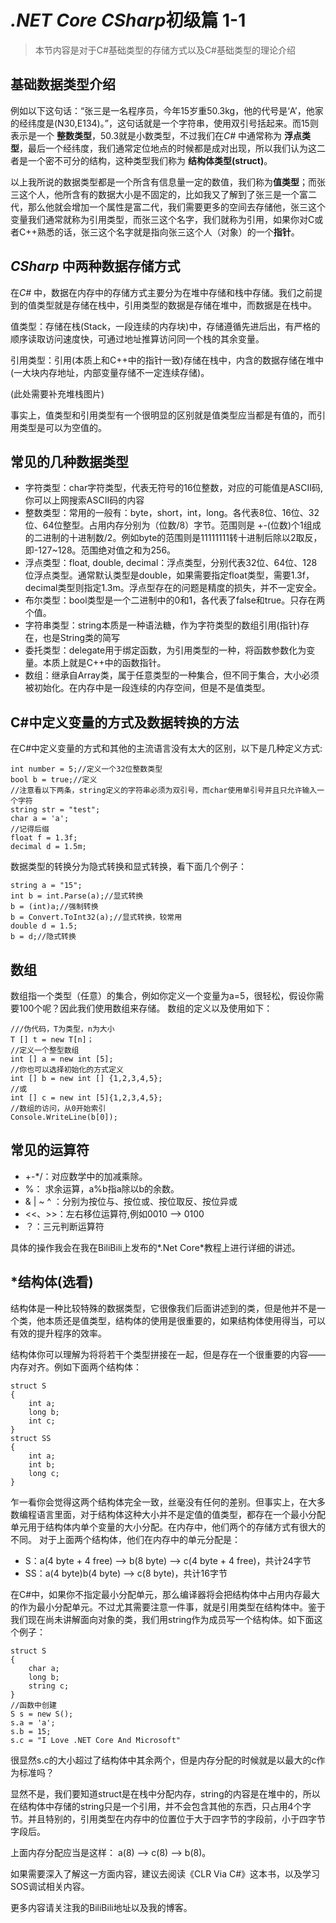 # *.NET Core CSharp*初级篇 1-1

> 本节内容是对于C#基础类型的存储方式以及C#基础类型的理论介绍
## 基础数据类型介绍
例如以下这句话：“张三是一名程序员，今年15岁重50.3kg，他的代号是‘A’，他家的经纬度是(N30,E134)。”，这句话就是一个字符串，使用双引号括起来。而15则表示是一个 **整数类型**，50.3就是小数类型，不过我们在*C#* 中通常称为 **浮点类型**，最后一个经纬度，我们通常定位地点的时候都是成对出现，所以我们认为这二者是一个密不可分的结构，这种类型我们称为 **结构体类型(struct)**。

以上我所说的数据类型都是一个所含有信息量一定的数值，我们称为**值类型**；而张三这个人，他所含有的数据大小是不固定的，比如我又了解到了张三是一个富二代，那么他就会增加一个属性是富二代，我们需要更多的空间去存储他，张三这个变量我们通常就称为引用类型，而张三这个名字，我们就称为引用，如果你对C或者C++熟悉的话，张三这个名字就是指向张三这个人（对象）的一个**指针**。
## ***CSharp*** 中两种数据存储方式
在*C#* 中，数据在内存中的存储方式主要分为在堆中存储和栈中存储。我们之前提到的值类型就是存储在栈中，引用类型的数据是存储在堆中，而数据是在栈中。

值类型：存储在栈(Stack，一段连续的内存块)中，存储遵循先进后出，有严格的顺序读取访问速度快，可通过地址推算访问同一个栈的其余变量。

引用类型：引用(本质上和C++中的指针一致)存储在栈中，内含的数据存储在堆中(一大块内存地址，内部变量存储不一定连续存储)。

(此处需要补充堆栈图片)

事实上，值类型和引用类型有一个很明显的区别就是值类型应当都是有值的，而引用类型是可以为空值的。
## 常见的几种数据类型
- 字符类型：char字符类型，代表无符号的16位整数，对应的可能值是ASCⅡ码,你可以上网搜索ASCⅡ码的内容
- 整数类型：常用的一般有：byte，short，int，long。各代表8位、16位、32位、64位整型。占用内存分别为（位数/8）字节。范围则是 +-(位数)个1组成的二进制的十进制数/2。例如byte的范围则是11111111转十进制后除以2取反，即-127~128。范围绝对值之和为256。
- 浮点类型：float, double, decimal：浮点类型，分别代表32位、64位、128位浮点类型。通常默认类型是double，如果需要指定float类型，需要1.3f，decimal类型则指定1.3m。浮点型存在的问题是精度的损失，并不一定安全。
- 布尔类型：bool类型是一个二进制中的0和1，各代表了false和true。只存在两个值。
- 字符串类型：string本质是一种语法糖，作为字符类型的数组引用(指针)存在，也是String类的简写
- 委托类型：delegate用于绑定函数，为引用类型的一种，将函数参数化为变量。本质上就是C++中的函数指针。
- 数组：继承自Array类，属于任意类型的一种集合，但不同于集合，大小必须被初始化。在内存中是一段连续的内存空间，但是不是值类型。
## C#中定义变量的方式及数据转换的方法
在C#中定义变量的方式和其他的主流语言没有太大的区别，以下是几种定义方式:
``` CSharp
int number = 5;//定义一个32位整数类型
bool b = true;//定义
//注意看以下两条，string定义的字符串必须为双引号，而char使用单引号并且只允许输入一个字符
string str = "test";
char a = 'a';
//记得后缀
float f = 1.3f;
decimal d = 1.5m;
```
数据类型的转换分为隐式转换和显式转换，看下面几个例子：
``` CSharp
string a = "15";
int b = int.Parse(a);//显式转换
b = (int)a;//强制转换
b = Convert.ToInt32(a);//显式转换，较常用
double d = 1.5;
b = d;//隐式转换
```
## 数组
数组指一个类型（任意）的集合，例如你定义一个变量为a=5，很轻松，假设你需要100个呢？因此我们使用数组来存储。
数组的定义以及使用如下：
``` CSharp
///伪代码，T为类型，n为大小
T [] t = new T[n]；
//定义一个整型数组
int [] a = new int [5];
//你也可以选择初始化的方式定义
int [] b = new int [] {1,2,3,4,5};
//或
int [] c = new int [5]{1,2,3,4,5};
//数组的访问，从0开始索引
Console.WriteLine(b[0]);
```
## 常见的运算符
- +-*/：对应数学中的加减乘除。
- %： 求余运算，a%b指a除以b的余数。
- & | ~ ^ ：分别为按位与、按位或、按位取反、按位异或
- <<、>>：左右移位运算符,例如0010  -->  0100
- ？：三元判断运算符

具体的操作我会在我在BiliBili上发布的*.Net Core*教程上进行详细的讲述。
## *结构体(选看)
结构体是一种比较特殊的数据类型，它很像我们后面讲述到的类，但是他并不是一个类，他本质还是值类型，结构体的使用是很重要的，如果结构体使用得当，可以有效的提升程序的效率。

结构体你可以理解为将将若干个类型拼接在一起，但是存在一个很重要的内容——内存对齐。例如下面两个结构体：
```CSharp
struct S
{
    int a;
    long b;
    int c;
}
struct SS
{
    int a;
    int b;
    long c;
}
```
乍一看你会觉得这两个结构体完全一致，丝毫没有任何的差别。但事实上，在大多数编程语言里面，对于结构体这种大小并不是定值的值类型，都存在一个最小分配单元用于结构体内单个变量的大小分配。在内存中，他们两个的存储方式有很大的不同。
对于上面两个结构体，他们在内存中的单元分配是：
- S：a(4 byte + 4 free) --> b(8 byte) --> c(4 byte + 4 free)，共计24字节
- SS：a(4 byte)b(4 byte) --> c(8 byte)，共计16字节

在C#中，如果你不指定最小分配单元，那么编译器将会把结构体中占用内存最大的作为最小分配单元。不过尤其需要注意一件事，就是引用类型在结构体中。鉴于我们现在尚未讲解面向对象的类，我们用string作为成员写一个结构体。如下面这个例子：
``` CSharp
struct S
{
    char a;
    long b;
    string c;
}
//函数中创建
S s = new S();
s.a = 'a';
s.b = 15;
s.c = "I Love .NET Core And Microsoft"
```
很显然s.c的大小超过了结构体中其余两个，但是内存分配的时候就是以最大的c作为标准吗？

显然不是，我们要知道struct是在栈中分配内存，string的内容是在堆中的，所以在结构体中存储的string只是一个引用，并不会包含其他的东西，只占用4个字节。并且特别的，引用类型在内存中的位置位于大于四字节的字段前，小于四字节字段后。

上面内存分配应当是这样：
a(8) --> c(8) --> b(8)。

如果需要深入了解这一方面内容，建议去阅读《CLR Via C#》这本书，以及学习SOS调试相关内容。

更多内容请关注我的BiliBili地址以及我的博客。
